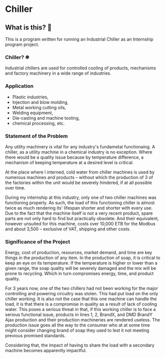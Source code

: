 # Chiller

## What is this? 🤔
This is a program written for running an Industrial Chiller as an Internship program project.

### Chiller? ❄
Industrial chillers are used for controlled cooling of products, mechanisms and factory machinery in a wide range of industries.

### Application
 * Plastic industries,
 * Injection and blow molding,
 * Metal working cutting oils,
 * Welding equipment,
 * Die-casting and machine tooling,
 * chemical processing, etc.
 

### Statement of the Problem
Any utility machinery is vital for any industry's fundametal functionaing. A chiller, as a utility machine in a chemical industry is no exception. Where there would be a quality issue because by temperature difference, a mechanism of keeping temperature at a desired level is critical.

At the place where I interned, cold water from chiller machines is used by numerous machines and products – without which the production of 3 of the factories within the unit would be severely hindered, if at all possible over time.

During my internship at this industry, only one of two chiller machines was functioning properly. As such, the load of this functioning chiller is almost twice as much rendering its' lifespan shorter and shorter with every use. Due to the fact that the machine itself is not a very recent product, spare parts are not only hard to find but practically obsolete. And their equivalent, however unsuited for this machine, costs over 10,000 ETB for the Modbus and about 3,500 – exclusive of VAT, shipping and other costs.


### Significance of the Project
Energy, cost of production, resources, market demand, and time are key things in the production of any item. In the production of soap, it is critical to keep an eye on its temperature. If the temperature is higher or lower than a given range, the soap quality will be severely damaged and the mix will be prone to recycling. Which in turn compromises energy, time, and product quality.

For 3 years now, one of the two chillers had not been working for the major controlling and powering circuitry was stolen. This had put load on the only chiller working. It is also not the case that this one machine can handle the load, it is that there is a compromise in quality as a result of lack of cooling water. This poses a serious threat in that, if this working chiller is to face a serious functional issue, products in lines 1, 2, BrandX, and DMD BrandY Ajax production and their production machineries are rendered useless. The production issue goes all the way to the consumer who at at some time might consider changing brand of soap they used to lest it not meeting previous promised standards.

Considering that, the impact of having to share the load with a secondary machine becomes apparently impactful.


